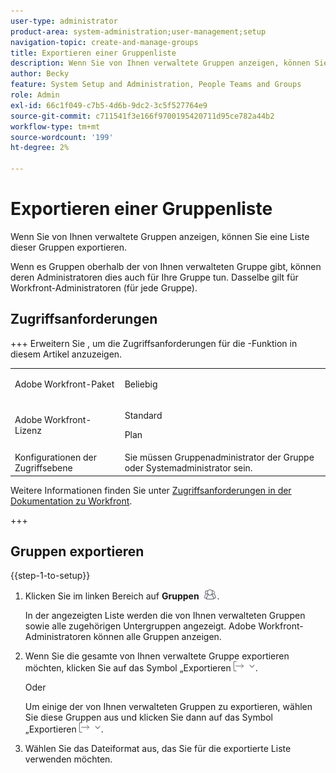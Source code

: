 ```yaml
---
user-type: administrator
product-area: system-administration;user-management;setup
navigation-topic: create-and-manage-groups
title: Exportieren einer Gruppenliste
description: Wenn Sie von Ihnen verwaltete Gruppen anzeigen, können Sie eine Liste dieser Gruppen exportieren.
author: Becky
feature: System Setup and Administration, People Teams and Groups
role: Admin
exl-id: 66c1f049-c7b5-4d6b-9dc2-3c5f527764e9
source-git-commit: c711541f3e166f9700195420711d95ce782a44b2
workflow-type: tm+mt
source-wordcount: '199'
ht-degree: 2%

---
```


# Exportieren einer Gruppenliste

Wenn Sie von Ihnen verwaltete Gruppen anzeigen, können Sie eine Liste dieser Gruppen exportieren.

Wenn es Gruppen oberhalb der von Ihnen verwalteten Gruppe gibt, können deren Administratoren dies auch für Ihre Gruppe tun. Dasselbe gilt für Workfront-Administratoren (für jede Gruppe).

## Zugriffsanforderungen

+++ Erweitern Sie , um die Zugriffsanforderungen für die -Funktion in diesem Artikel anzuzeigen.

<table style="table-layout:auto"> 
 <col> 
 <col> 
 <tbody> 
  <tr> 
   <td>Adobe Workfront-Paket</td> 
   <td><p>Beliebig</p></td> 
  </tr> 
  <tr> 
   <td>Adobe Workfront-Lizenz</td> 
   <td><p>Standard</p>
       <p>Plan</p></td>
  </tr>
  <tr> 
   <td>Konfigurationen der Zugriffsebene</td> 
   <td>Sie müssen Gruppenadministrator der Gruppe oder Systemadministrator sein.</td>
  </tr>
 </tbody> 
</table>

Weitere Informationen finden Sie unter [Zugriffsanforderungen in der Dokumentation zu Workfront](/help/quicksilver/administration-and-setup/add-users/access-levels-and-object-permissions/access-level-requirements-in-documentation.md).

+++

## Gruppen exportieren

{{step-1-to-setup}}

1. Klicken Sie im linken Bereich auf **Gruppen** ![Gruppen](assets/groups-icon.png).

   In der angezeigten Liste werden die von Ihnen verwalteten Gruppen sowie alle zugehörigen Untergruppen angezeigt. Adobe Workfront-Administratoren können alle Gruppen anzeigen.

1. Wenn Sie die gesamte von Ihnen verwaltete Gruppe exportieren möchten, klicken Sie auf das Symbol „Exportieren![ (Symbol „Exportieren](assets/export.png).

   Oder

   Um einige der von Ihnen verwalteten Gruppen zu exportieren, wählen Sie diese Gruppen aus und klicken Sie dann auf das Symbol „Exportieren![ (Symbol „Exportieren](assets/export.png).

1. Wählen Sie das Dateiformat aus, das Sie für die exportierte Liste verwenden möchten.
